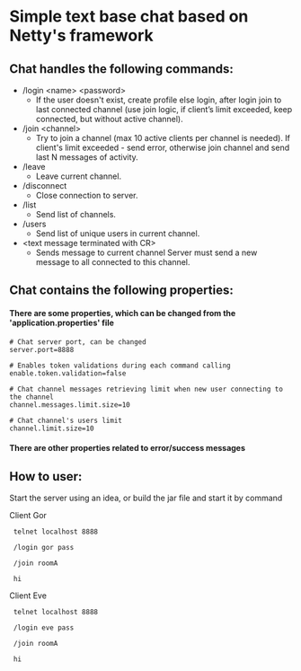 Simple text base chat based on Netty's framework
======================

## Chat handles the following commands:

- /login \<name\> \<password\>
    - If the user doesn't exist, create profile else login, after login join to last connected
      channel (use join logic, if client’s limit exceeded, keep connected, but without active
      channel).
- /join \<channel\>
    - Try to join a channel (max 10 active clients per channel is needed). If client's limit
      exceeded - send error, otherwise join channel and send last N messages of activity.
- /leave
    - Leave current channel.
- /disconnect
    - Close connection to server.
- /list
    - Send list of channels.
- /users
    - Send list of unique users in current channel.
- \<text message terminated with CR\>
    - Sends message to current channel Server must send a new message to all connected to
      this channel.

## Chat contains the following properties:

#### There are some properties, which can be changed from the 'application.properties' file

```
# Chat server port, can be changed
server.port=8888

# Enables token validations during each command calling
enable.token.validation=false

# Chat channel messages retrieving limit when new user connecting to the channel 
channel.messages.limit.size=10

# Chat channel's users limit
channel.limit.size=10

```

#### There are other properties related to error/success messages

## How to user:

Start the server using an idea, or build the jar file and start it by command

Client Gor

```
 telnet localhost 8888

 /login gor pass

 /join roomA

 hi

```

Client Eve

```
 telnet localhost 8888

 /login eve pass

 /join roomA

 hi

```
